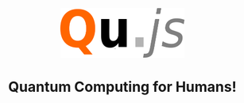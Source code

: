 <div align="center">
  <img src="images/Qujs2.png" alt="Qu.js" width="250" height="100">
  <br>
</div>
<h1 align="center">Quantum Computing for Humans!</h1>
